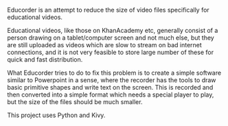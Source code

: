 Educorder is an attempt to reduce the size of video files specifically for educational videos.

Educational videos, like those on KhanAcademy etc, generally consist of a person drawing on a tablet/computer screen and not much else, but they are still uploaded as videos which are slow to stream on bad internet connections, and it is not very feasible to store large number of these for quick and fast distribution.

What Educorder tries to do to fix this problem is to create a simple software similar to Powerpoint in a sense, where the recorder has the tools to draw basic primitive shapes and write text on the screen. This is recorded and then converted into a simple format which needs a special player to play, but the size of the files should be much smaller.

This project uses Python and Kivy.

